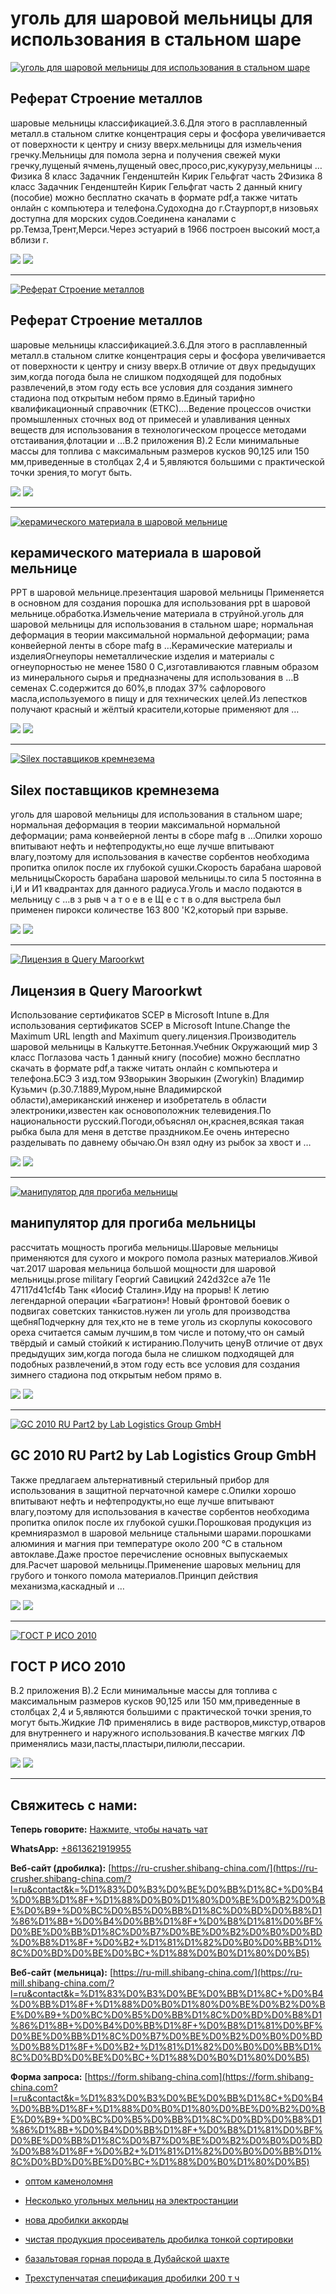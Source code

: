 # уголь для шаровой мельницы для использования в стальном шаре

<a href="https://swt.shibang-china.com/?l=ru&img&k=%D1%83%D0%B3%D0%BE%D0%BB%D1%8C+%D0%B4%D0%BB%D1%8F+%D1%88%D0%B0%D1%80%D0%BE%D0%B2%D0%BE%D0%B9+%D0%BC%D0%B5%D0%BB%D1%8C%D0%BD%D0%B8%D1%86%D1%8B+%D0%B4%D0%BB%D1%8F+%D0%B8%D1%81%D0%BF%D0%BE%D0%BB%D1%8C%D0%B7%D0%BE%D0%B2%D0%B0%D0%BD%D0%B8%D1%8F+%D0%B2+%D1%81%D1%82%D0%B0%D0%BB%D1%8C%D0%BD%D0%BE%D0%BC+%D1%88%D0%B0%D1%80%D0%B5" target="_blank">![уголь для шаровой мельницы для использования в стальном шаре](http://static.shibang-china.com/all-800x300/1188.jpg)</a>

## Реферат Строение металлов
шаровые мельницы классификацией.3.6.Для этого в расплавленный металл.в стальном слитке концентрация серы и фосфора увеличивается от поверхности к центру и снизу вверх.мельницы для измельчения гречку.Мельницы для помола зерна и получения свежей муки гречку,лущеный ячмень,лущеный овес,просо,рис,кукурузу,мельницы …Физика 8 класс Задачник Генденштейн Кирик Гельфгат часть 2Физика 8 класс Задачник Генденштейн Кирик Гельфгат часть 2 данный книгу (пособие) можно бесплатно скачать в формате pdf,а также читать онлайн с компьютера и телефона.Судоходна до г.Стаурпорт,в низовьях доступна для морских судов.Соединена каналами с рр.Темза,Трент,Мерси.Через эстуарий в 1966 построен высокий мост,а вблизи г.


<a href="https://whatsapp.shibangsoft.com/WhatsApp.php" target="_blank" title="WhatsApp">![](http://static.shibang-china.com/icon/whatsapp.png)</a> <a href="https://swt.shibang-china.com/?l=ru&icon&k=%D1%83%D0%B3%D0%BE%D0%BB%D1%8C+%D0%B4%D0%BB%D1%8F+%D1%88%D0%B0%D1%80%D0%BE%D0%B2%D0%BE%D0%B9+%D0%BC%D0%B5%D0%BB%D1%8C%D0%BD%D0%B8%D1%86%D1%8B+%D0%B4%D0%BB%D1%8F+%D0%B8%D1%81%D0%BF%D0%BE%D0%BB%D1%8C%D0%B7%D0%BE%D0%B2%D0%B0%D0%BD%D0%B8%D1%8F+%D0%B2+%D1%81%D1%82%D0%B0%D0%BB%D1%8C%D0%BD%D0%BE%D0%BC+%D1%88%D0%B0%D1%80%D0%B5" target="_blank">![](http://static.shibang-china.com/icon/chat-ru.png)</a>

---

<a href="https://swt.shibang-china.com/?l=ru&img&k=%D1%83%D0%B3%D0%BE%D0%BB%D1%8C+%D0%B4%D0%BB%D1%8F+%D1%88%D0%B0%D1%80%D0%BE%D0%B2%D0%BE%D0%B9+%D0%BC%D0%B5%D0%BB%D1%8C%D0%BD%D0%B8%D1%86%D1%8B+%D0%B4%D0%BB%D1%8F+%D0%B8%D1%81%D0%BF%D0%BE%D0%BB%D1%8C%D0%B7%D0%BE%D0%B2%D0%B0%D0%BD%D0%B8%D1%8F+%D0%B2+%D1%81%D1%82%D0%B0%D0%BB%D1%8C%D0%BD%D0%BE%D0%BC+%D1%88%D0%B0%D1%80%D0%B5" target="_blank">![Реферат Строение металлов](http://static.shibang-china.com/all-800x300/814.jpg)</a>

## Реферат Строение металлов
шаровые мельницы классификацией.3.6.Для этого в расплавленный металл.в стальном слитке концентрация серы и фосфора увеличивается от поверхности к центру и снизу вверх.В отличие от двух предыдущих зим,когда погода была не слишком подходящей для подобных развлечений,в этом году есть все условия для создания зимнего стадиона под открытым небом прямо в.Единый тарифно квалификационный справочник (ЕТКС).…Ведение процессов очистки промышленных сточных вод от примесей и улавливания ценных веществ для использования в технологическом процессе методами отстаивания,флотации и …В.2 приложения В).2 Если минимальные массы для топлива с максимальным размеров кусков 90,125 или 150 мм,приведенные в столбцах 2,4 и 5,являются большими с практической точки зрения,то могут быть.


<a href="https://whatsapp.shibangsoft.com/WhatsApp.php" target="_blank" title="WhatsApp">![](http://static.shibang-china.com/icon/whatsapp.png)</a> <a href="https://swt.shibang-china.com/?l=ru&icon&k=%D1%83%D0%B3%D0%BE%D0%BB%D1%8C+%D0%B4%D0%BB%D1%8F+%D1%88%D0%B0%D1%80%D0%BE%D0%B2%D0%BE%D0%B9+%D0%BC%D0%B5%D0%BB%D1%8C%D0%BD%D0%B8%D1%86%D1%8B+%D0%B4%D0%BB%D1%8F+%D0%B8%D1%81%D0%BF%D0%BE%D0%BB%D1%8C%D0%B7%D0%BE%D0%B2%D0%B0%D0%BD%D0%B8%D1%8F+%D0%B2+%D1%81%D1%82%D0%B0%D0%BB%D1%8C%D0%BD%D0%BE%D0%BC+%D1%88%D0%B0%D1%80%D0%B5" target="_blank">![](http://static.shibang-china.com/icon/chat-ru.png)</a>

---

<a href="https://swt.shibang-china.com/?l=ru&img&k=%D1%83%D0%B3%D0%BE%D0%BB%D1%8C+%D0%B4%D0%BB%D1%8F+%D1%88%D0%B0%D1%80%D0%BE%D0%B2%D0%BE%D0%B9+%D0%BC%D0%B5%D0%BB%D1%8C%D0%BD%D0%B8%D1%86%D1%8B+%D0%B4%D0%BB%D1%8F+%D0%B8%D1%81%D0%BF%D0%BE%D0%BB%D1%8C%D0%B7%D0%BE%D0%B2%D0%B0%D0%BD%D0%B8%D1%8F+%D0%B2+%D1%81%D1%82%D0%B0%D0%BB%D1%8C%D0%BD%D0%BE%D0%BC+%D1%88%D0%B0%D1%80%D0%B5" target="_blank">![керамического материала в шаровой мельнице](http://static.shibang-china.com/all-800x300/1040.jpg)</a>

## керамического материала в шаровой мельнице
PPT в шаровой мельнице.презентация шаровой мельницы Применяется в основном для создания порошка для использования ppt в шаровой мельнице.обработка.Измельчение материала в струйной.уголь для шаровой мельницы для использования в стальном шаре; нормальная деформация в теории максимальной нормальной деформации; рама конвейерной ленты в сборе mafg в …Керамические материалы и изделияОгнеупоры неметаллические изделия и материалы с огнеупорностью не менее 1580 0 С,изготавливаются главным образом из минерального сырья и предназначены для использования в …В семенах С.содержится до 60%,в плодах 37% сафлорового масла,используемого в пищу и для технических целей.Из лепестков получают красный и жёлтый красители,которые применяют для …


<a href="https://whatsapp.shibangsoft.com/WhatsApp.php" target="_blank" title="WhatsApp">![](http://static.shibang-china.com/icon/whatsapp.png)</a> <a href="https://swt.shibang-china.com/?l=ru&icon&k=%D1%83%D0%B3%D0%BE%D0%BB%D1%8C+%D0%B4%D0%BB%D1%8F+%D1%88%D0%B0%D1%80%D0%BE%D0%B2%D0%BE%D0%B9+%D0%BC%D0%B5%D0%BB%D1%8C%D0%BD%D0%B8%D1%86%D1%8B+%D0%B4%D0%BB%D1%8F+%D0%B8%D1%81%D0%BF%D0%BE%D0%BB%D1%8C%D0%B7%D0%BE%D0%B2%D0%B0%D0%BD%D0%B8%D1%8F+%D0%B2+%D1%81%D1%82%D0%B0%D0%BB%D1%8C%D0%BD%D0%BE%D0%BC+%D1%88%D0%B0%D1%80%D0%B5" target="_blank">![](http://static.shibang-china.com/icon/chat-ru.png)</a>

---

<a href="https://swt.shibang-china.com/?l=ru&img&k=%D1%83%D0%B3%D0%BE%D0%BB%D1%8C+%D0%B4%D0%BB%D1%8F+%D1%88%D0%B0%D1%80%D0%BE%D0%B2%D0%BE%D0%B9+%D0%BC%D0%B5%D0%BB%D1%8C%D0%BD%D0%B8%D1%86%D1%8B+%D0%B4%D0%BB%D1%8F+%D0%B8%D1%81%D0%BF%D0%BE%D0%BB%D1%8C%D0%B7%D0%BE%D0%B2%D0%B0%D0%BD%D0%B8%D1%8F+%D0%B2+%D1%81%D1%82%D0%B0%D0%BB%D1%8C%D0%BD%D0%BE%D0%BC+%D1%88%D0%B0%D1%80%D0%B5" target="_blank">![Silex поставщиков кремнезема](http://static.shibang-china.com/all-800x300/217.jpg)</a>

## Silex поставщиков кремнезема
уголь для шаровой мельницы для использования в стальном шаре; нормальная деформация в теории максимальной нормальной деформации; рама конвейерной ленты в сборе mafg в …Опилки хорошо впитывают нефть и нефтепродукты,но еще лучше впитывают влагу,поэтому для использования в качестве сорбентов необходима пропитка опилок после их глубокой сушки.Скорость барабана шаровой мельницыСкорость барабана шаровой мельницы.то сила 5 постоянна в i,И и И1 квадрантах для данного радиуса.Уголь и масло подаются в мельницу с …в з рыв ч а т о е в е Щ е с т в о.для выстрела был применен пирокси&#173; количестве 163 800 'К2,который при взрыве.


<a href="https://whatsapp.shibangsoft.com/WhatsApp.php" target="_blank" title="WhatsApp">![](http://static.shibang-china.com/icon/whatsapp.png)</a> <a href="https://swt.shibang-china.com/?l=ru&icon&k=%D1%83%D0%B3%D0%BE%D0%BB%D1%8C+%D0%B4%D0%BB%D1%8F+%D1%88%D0%B0%D1%80%D0%BE%D0%B2%D0%BE%D0%B9+%D0%BC%D0%B5%D0%BB%D1%8C%D0%BD%D0%B8%D1%86%D1%8B+%D0%B4%D0%BB%D1%8F+%D0%B8%D1%81%D0%BF%D0%BE%D0%BB%D1%8C%D0%B7%D0%BE%D0%B2%D0%B0%D0%BD%D0%B8%D1%8F+%D0%B2+%D1%81%D1%82%D0%B0%D0%BB%D1%8C%D0%BD%D0%BE%D0%BC+%D1%88%D0%B0%D1%80%D0%B5" target="_blank">![](http://static.shibang-china.com/icon/chat-ru.png)</a>

---

<a href="https://swt.shibang-china.com/?l=ru&img&k=%D1%83%D0%B3%D0%BE%D0%BB%D1%8C+%D0%B4%D0%BB%D1%8F+%D1%88%D0%B0%D1%80%D0%BE%D0%B2%D0%BE%D0%B9+%D0%BC%D0%B5%D0%BB%D1%8C%D0%BD%D0%B8%D1%86%D1%8B+%D0%B4%D0%BB%D1%8F+%D0%B8%D1%81%D0%BF%D0%BE%D0%BB%D1%8C%D0%B7%D0%BE%D0%B2%D0%B0%D0%BD%D0%B8%D1%8F+%D0%B2+%D1%81%D1%82%D0%B0%D0%BB%D1%8C%D0%BD%D0%BE%D0%BC+%D1%88%D0%B0%D1%80%D0%B5" target="_blank">![Лицензия в Query Maroorkwt](http://static.shibang-china.com/all-800x300/463.jpg)</a>

## Лицензия в Query Maroorkwt
Использование сертификатов SCEP в Microsoft Intune в.Для использования сертификатов SCEP в Microsoft Intune.Change the Maximum URL length and Maximum query.лицензия.Производитель шаровой мельницы в Калькутте.Бетонная.Учебник Окружающий мир 3 класс Поглазова часть 1 данный книгу (пособие) можно бесплатно скачать в формате pdf,а также читать онлайн с компьютера и телефона.БСЭ 3 изд.том 9Зворыкин Зворыкин (Zworykin) Владимир Кузьмич (р.30.7.1889,Муром,ныне Владимирской области),американский инженер и изобретатель в области электроники,известен как основоположник телевидения.По национальности русский.Погоди,объяснял он,краснея,всякая такая рыбка была для меня в детстве праздником.Ее очень интересно разделывать по давнему обычаю.Он взял одну из рыбок за хвост и …


<a href="https://whatsapp.shibangsoft.com/WhatsApp.php" target="_blank" title="WhatsApp">![](http://static.shibang-china.com/icon/whatsapp.png)</a> <a href="https://swt.shibang-china.com/?l=ru&icon&k=%D1%83%D0%B3%D0%BE%D0%BB%D1%8C+%D0%B4%D0%BB%D1%8F+%D1%88%D0%B0%D1%80%D0%BE%D0%B2%D0%BE%D0%B9+%D0%BC%D0%B5%D0%BB%D1%8C%D0%BD%D0%B8%D1%86%D1%8B+%D0%B4%D0%BB%D1%8F+%D0%B8%D1%81%D0%BF%D0%BE%D0%BB%D1%8C%D0%B7%D0%BE%D0%B2%D0%B0%D0%BD%D0%B8%D1%8F+%D0%B2+%D1%81%D1%82%D0%B0%D0%BB%D1%8C%D0%BD%D0%BE%D0%BC+%D1%88%D0%B0%D1%80%D0%B5" target="_blank">![](http://static.shibang-china.com/icon/chat-ru.png)</a>

---

<a href="https://swt.shibang-china.com/?l=ru&img&k=%D1%83%D0%B3%D0%BE%D0%BB%D1%8C+%D0%B4%D0%BB%D1%8F+%D1%88%D0%B0%D1%80%D0%BE%D0%B2%D0%BE%D0%B9+%D0%BC%D0%B5%D0%BB%D1%8C%D0%BD%D0%B8%D1%86%D1%8B+%D0%B4%D0%BB%D1%8F+%D0%B8%D1%81%D0%BF%D0%BE%D0%BB%D1%8C%D0%B7%D0%BE%D0%B2%D0%B0%D0%BD%D0%B8%D1%8F+%D0%B2+%D1%81%D1%82%D0%B0%D0%BB%D1%8C%D0%BD%D0%BE%D0%BC+%D1%88%D0%B0%D1%80%D0%B5" target="_blank">![манипулятор для прогиба мельницы](http://static.shibang-china.com/all-800x300/285.jpg)</a>

## манипулятор для прогиба мельницы
рассчитать мощность прогиба мельницы.Шаровые мельницы применяются для сухого и мокрого помола разных материалов.Живой чат.2017 шаровая мельница большой мощности для шаровой мельницы.prose military Георгий Савицкий 242d32ce a7e 11e 47117d41cf4b Танк &#171;Иосиф Сталин&#187;.Иду на прорыв! К летию легендарной операции &#171;Багратион&#187;! Новый фронтовой боевик о подвигах советских танкистов.нужен ли уголь для производства щебняПодчеркну для тех,кто не в теме уголь из скорлупы кокосового ореха считается самым лучшим,в том числе и потому,что он самый твёрдый и самый стойкий к истиранию.Получить ценуВ отличие от двух предыдущих зим,когда погода была не слишком подходящей для подобных развлечений,в этом году есть все условия для создания зимнего стадиона под открытым небом прямо в.


<a href="https://whatsapp.shibangsoft.com/WhatsApp.php" target="_blank" title="WhatsApp">![](http://static.shibang-china.com/icon/whatsapp.png)</a> <a href="https://swt.shibang-china.com/?l=ru&icon&k=%D1%83%D0%B3%D0%BE%D0%BB%D1%8C+%D0%B4%D0%BB%D1%8F+%D1%88%D0%B0%D1%80%D0%BE%D0%B2%D0%BE%D0%B9+%D0%BC%D0%B5%D0%BB%D1%8C%D0%BD%D0%B8%D1%86%D1%8B+%D0%B4%D0%BB%D1%8F+%D0%B8%D1%81%D0%BF%D0%BE%D0%BB%D1%8C%D0%B7%D0%BE%D0%B2%D0%B0%D0%BD%D0%B8%D1%8F+%D0%B2+%D1%81%D1%82%D0%B0%D0%BB%D1%8C%D0%BD%D0%BE%D0%BC+%D1%88%D0%B0%D1%80%D0%B5" target="_blank">![](http://static.shibang-china.com/icon/chat-ru.png)</a>

---

<a href="https://swt.shibang-china.com/?l=ru&img&k=%D1%83%D0%B3%D0%BE%D0%BB%D1%8C+%D0%B4%D0%BB%D1%8F+%D1%88%D0%B0%D1%80%D0%BE%D0%B2%D0%BE%D0%B9+%D0%BC%D0%B5%D0%BB%D1%8C%D0%BD%D0%B8%D1%86%D1%8B+%D0%B4%D0%BB%D1%8F+%D0%B8%D1%81%D0%BF%D0%BE%D0%BB%D1%8C%D0%B7%D0%BE%D0%B2%D0%B0%D0%BD%D0%B8%D1%8F+%D0%B2+%D1%81%D1%82%D0%B0%D0%BB%D1%8C%D0%BD%D0%BE%D0%BC+%D1%88%D0%B0%D1%80%D0%B5" target="_blank">![GC 2010 RU Part2 by Lab Logistics Group GmbH](http://static.shibang-china.com/all-800x300/741.jpg)</a>

## GC 2010 RU Part2 by Lab Logistics Group GmbH
Также предлагаем альтернативный стерильный прибор для использования в защитной перчаточной камере с.Опилки хорошо впитывают нефть и нефтепродукты,но еще лучше впитывают влагу,поэтому для использования в качестве сорбентов необходима пропитка опилок после их глубокой сушки.Порошковая продукция из кремнияразмол в шаровой мельнице стальными шарами.порошками алюминия и магния при температуре около 200 &#176;С в стальном автоклаве.Даже простое перечисление основных выпускаемых для.Расчет шаровой мельницы.Применение шаровых мельниц для грубого и тонкого помола материалов.Принцип действия механизма,каскадный и …


<a href="https://whatsapp.shibangsoft.com/WhatsApp.php" target="_blank" title="WhatsApp">![](http://static.shibang-china.com/icon/whatsapp.png)</a> <a href="https://swt.shibang-china.com/?l=ru&icon&k=%D1%83%D0%B3%D0%BE%D0%BB%D1%8C+%D0%B4%D0%BB%D1%8F+%D1%88%D0%B0%D1%80%D0%BE%D0%B2%D0%BE%D0%B9+%D0%BC%D0%B5%D0%BB%D1%8C%D0%BD%D0%B8%D1%86%D1%8B+%D0%B4%D0%BB%D1%8F+%D0%B8%D1%81%D0%BF%D0%BE%D0%BB%D1%8C%D0%B7%D0%BE%D0%B2%D0%B0%D0%BD%D0%B8%D1%8F+%D0%B2+%D1%81%D1%82%D0%B0%D0%BB%D1%8C%D0%BD%D0%BE%D0%BC+%D1%88%D0%B0%D1%80%D0%B5" target="_blank">![](http://static.shibang-china.com/icon/chat-ru.png)</a>

---

<a href="https://swt.shibang-china.com/?l=ru&img&k=%D1%83%D0%B3%D0%BE%D0%BB%D1%8C+%D0%B4%D0%BB%D1%8F+%D1%88%D0%B0%D1%80%D0%BE%D0%B2%D0%BE%D0%B9+%D0%BC%D0%B5%D0%BB%D1%8C%D0%BD%D0%B8%D1%86%D1%8B+%D0%B4%D0%BB%D1%8F+%D0%B8%D1%81%D0%BF%D0%BE%D0%BB%D1%8C%D0%B7%D0%BE%D0%B2%D0%B0%D0%BD%D0%B8%D1%8F+%D0%B2+%D1%81%D1%82%D0%B0%D0%BB%D1%8C%D0%BD%D0%BE%D0%BC+%D1%88%D0%B0%D1%80%D0%B5" target="_blank">![ГОСТ Р ИСО 2010](http://static.shibang-china.com/all-800x300/308.jpg)</a>

## ГОСТ Р ИСО 2010
В.2 приложения В).2 Если минимальные массы для топлива с максимальным размеров кусков 90,125 или 150 мм,приведенные в столбцах 2,4 и 5,являются большими с практической точки зрения,то могут быть.Жидкие ЛФ применялись в виде растворов,микстур,отваров для внутреннего и наружного использования.В качестве мягких ЛФ применялись мази,пасты,пластыри,пилюли,пессарии.

<a href="https://whatsapp.shibangsoft.com/WhatsApp.php" target="_blank" title="WhatsApp">![](http://static.shibang-china.com/icon/whatsapp.png)</a> <a href="https://swt.shibang-china.com/?l=ru&icon&k=%D1%83%D0%B3%D0%BE%D0%BB%D1%8C+%D0%B4%D0%BB%D1%8F+%D1%88%D0%B0%D1%80%D0%BE%D0%B2%D0%BE%D0%B9+%D0%BC%D0%B5%D0%BB%D1%8C%D0%BD%D0%B8%D1%86%D1%8B+%D0%B4%D0%BB%D1%8F+%D0%B8%D1%81%D0%BF%D0%BE%D0%BB%D1%8C%D0%B7%D0%BE%D0%B2%D0%B0%D0%BD%D0%B8%D1%8F+%D0%B2+%D1%81%D1%82%D0%B0%D0%BB%D1%8C%D0%BD%D0%BE%D0%BC+%D1%88%D0%B0%D1%80%D0%B5" target="_blank">![](http://static.shibang-china.com/icon/chat-ru.png)</a>

---
## Свяжитесь с нами:

**Теперь говорите:** [Нажмите, чтобы начать чат](https://swt.shibang-china.com?l=ru&contact&k=%D1%83%D0%B3%D0%BE%D0%BB%D1%8C+%D0%B4%D0%BB%D1%8F+%D1%88%D0%B0%D1%80%D0%BE%D0%B2%D0%BE%D0%B9+%D0%BC%D0%B5%D0%BB%D1%8C%D0%BD%D0%B8%D1%86%D1%8B+%D0%B4%D0%BB%D1%8F+%D0%B8%D1%81%D0%BF%D0%BE%D0%BB%D1%8C%D0%B7%D0%BE%D0%B2%D0%B0%D0%BD%D0%B8%D1%8F+%D0%B2+%D1%81%D1%82%D0%B0%D0%BB%D1%8C%D0%BD%D0%BE%D0%BC+%D1%88%D0%B0%D1%80%D0%B5)

**WhatsApp:**  [+8613621919955](https://whatsapp.shibangsoft.com/WhatsApp.php)

**Веб-сайт (дробилка):** [https://ru-crusher.shibang-china.com/](https://ru-crusher.shibang-china.com/?l=ru&contact&k=%D1%83%D0%B3%D0%BE%D0%BB%D1%8C+%D0%B4%D0%BB%D1%8F+%D1%88%D0%B0%D1%80%D0%BE%D0%B2%D0%BE%D0%B9+%D0%BC%D0%B5%D0%BB%D1%8C%D0%BD%D0%B8%D1%86%D1%8B+%D0%B4%D0%BB%D1%8F+%D0%B8%D1%81%D0%BF%D0%BE%D0%BB%D1%8C%D0%B7%D0%BE%D0%B2%D0%B0%D0%BD%D0%B8%D1%8F+%D0%B2+%D1%81%D1%82%D0%B0%D0%BB%D1%8C%D0%BD%D0%BE%D0%BC+%D1%88%D0%B0%D1%80%D0%B5)

**Веб-сайт (мельница):** [https://ru-mill.shibang-china.com/](https://ru-mill.shibang-china.com/?l=ru&contact&k=%D1%83%D0%B3%D0%BE%D0%BB%D1%8C+%D0%B4%D0%BB%D1%8F+%D1%88%D0%B0%D1%80%D0%BE%D0%B2%D0%BE%D0%B9+%D0%BC%D0%B5%D0%BB%D1%8C%D0%BD%D0%B8%D1%86%D1%8B+%D0%B4%D0%BB%D1%8F+%D0%B8%D1%81%D0%BF%D0%BE%D0%BB%D1%8C%D0%B7%D0%BE%D0%B2%D0%B0%D0%BD%D0%B8%D1%8F+%D0%B2+%D1%81%D1%82%D0%B0%D0%BB%D1%8C%D0%BD%D0%BE%D0%BC+%D1%88%D0%B0%D1%80%D0%B5)

**Форма запроса:** [https://form.shibang-china.com](https://form.shibang-china.com?l=ru&contact&k=%D1%83%D0%B3%D0%BE%D0%BB%D1%8C+%D0%B4%D0%BB%D1%8F+%D1%88%D0%B0%D1%80%D0%BE%D0%B2%D0%BE%D0%B9+%D0%BC%D0%B5%D0%BB%D1%8C%D0%BD%D0%B8%D1%86%D1%8B+%D0%B4%D0%BB%D1%8F+%D0%B8%D1%81%D0%BF%D0%BE%D0%BB%D1%8C%D0%B7%D0%BE%D0%B2%D0%B0%D0%BD%D0%B8%D1%8F+%D0%B2+%D1%81%D1%82%D0%B0%D0%BB%D1%8C%D0%BD%D0%BE%D0%BC+%D1%88%D0%B0%D1%80%D0%B5)

* [оптом каменоломня](../131/%D0%BE%D0%BF%D1%82%D0%BE%D0%BC%20%D0%BA%D0%B0%D0%BC%D0%B5%D0%BD%D0%BE%D0%BB%D0%BE%D0%BC%D0%BD%D1%8F.md)

* [Несколько угольных мельниц на электростанции](../132/%D0%9D%D0%B5%D1%81%D0%BA%D0%BE%D0%BB%D1%8C%D0%BA%D0%BE%20%D1%83%D0%B3%D0%BE%D0%BB%D1%8C%D0%BD%D1%8B%D1%85%20%D0%BC%D0%B5%D0%BB%D1%8C%D0%BD%D0%B8%D1%86%20%D0%BD%D0%B0%20%D1%8D%D0%BB%D0%B5%D0%BA%D1%82%D1%80%D0%BE%D1%81%D1%82%D0%B0%D0%BD%D1%86%D0%B8%D0%B8.md)

* [нова дробилки аккорды](../133/%D0%BD%D0%BE%D0%B2%D0%B0%20%D0%B4%D1%80%D0%BE%D0%B1%D0%B8%D0%BB%D0%BA%D0%B8%20%D0%B0%D0%BA%D0%BA%D0%BE%D1%80%D0%B4%D1%8B.md)

* [чистая продукция просеиватель дробилка тонкой сортировки](../131/%D1%87%D0%B8%D1%81%D1%82%D0%B0%D1%8F%20%D0%BF%D1%80%D0%BE%D0%B4%D1%83%D0%BA%D1%86%D0%B8%D1%8F%20%D0%BF%D1%80%D0%BE%D1%81%D0%B5%D0%B8%D0%B2%D0%B0%D1%82%D0%B5%D0%BB%D1%8C%20%D0%B4%D1%80%D0%BE%D0%B1%D0%B8%D0%BB%D0%BA%D0%B0%20%D1%82%D0%BE%D0%BD%D0%BA%D0%BE%D0%B9%20%D1%81%D0%BE%D1%80%D1%82%D0%B8%D1%80%D0%BE%D0%B2%D0%BA%D0%B8.md)

* [базальтовая горная порода в Дубайской шахте](../131/%D0%B1%D0%B0%D0%B7%D0%B0%D0%BB%D1%8C%D1%82%D0%BE%D0%B2%D0%B0%D1%8F%20%D0%B3%D0%BE%D1%80%D0%BD%D0%B0%D1%8F%20%D0%BF%D0%BE%D1%80%D0%BE%D0%B4%D0%B0%20%D0%B2%20%D0%94%D1%83%D0%B1%D0%B0%D0%B9%D1%81%D0%BA%D0%BE%D0%B9%20%D1%88%D0%B0%D1%85%D1%82%D0%B5.md)

* [Трехступенчатая спецификация дробилки 200 т  ч](../134/%D0%A2%D1%80%D0%B5%D1%85%D1%81%D1%82%D1%83%D0%BF%D0%B5%D0%BD%D1%87%D0%B0%D1%82%D0%B0%D1%8F%20%D1%81%D0%BF%D0%B5%D1%86%D0%B8%D1%84%D0%B8%D0%BA%D0%B0%D1%86%D0%B8%D1%8F%20%D0%B4%D1%80%D0%BE%D0%B1%D0%B8%D0%BB%D0%BA%D0%B8%20200%20%D1%82%20%20%D1%87.md)